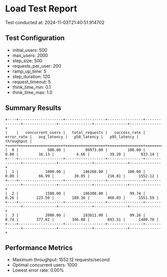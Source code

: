 # Load Test Report

Test conducted at: 2024-11-03T21:40:51.914702

## Test Configuration
- initial_users: 500
- max_users: 2000
- step_size: 500
- requests_per_user: 200
- ramp_up_time: 5
- step_duration: 120
- request_timeout: 5
- think_time_min: 0.1
- think_time_max: 1.0

## Summary Results
```
+----+--------------------+------------------+----------------+--------------+---------------+---------------+---------------+--------------+
|    |   concurrent_users |   total_requests |   success_rate |   error_rate |   avg_latency |   p50_latency |   p95_latency |   throughput |
+====+====================+==================+================+==============+===============+===============+===============+==============+
|  0 |             500.00 |         99973.00 |         100.00 |         0.00 |         16.13 |          4.66 |         39.20 |       833.14 |
+----+--------------------+------------------+----------------+--------------+---------------+---------------+---------------+--------------+
|  1 |            1000.00 |        186260.00 |         100.00 |         0.00 |         66.99 |         39.05 |        210.81 |      1552.12 |
+----+--------------------+------------------+----------------+--------------+---------------+---------------+---------------+--------------+
|  2 |            1500.00 |        186308.00 |          99.74 |         0.26 |        223.50 |        189.16 |        460.03 |      1551.59 |
+----+--------------------+------------------+----------------+--------------+---------------+---------------+---------------+--------------+
|  3 |            2000.00 |        183811.00 |          99.26 |         0.74 |        377.82 |        346.08 |        693.51 |      1480.78 |
+----+--------------------+------------------+----------------+--------------+---------------+---------------+---------------+--------------+
```

## Performance Metrics
- Maximum throughput: 1552.12 requests/second
- Optimal concurrent users: 1000
- Lowest error rate: 0.00%
